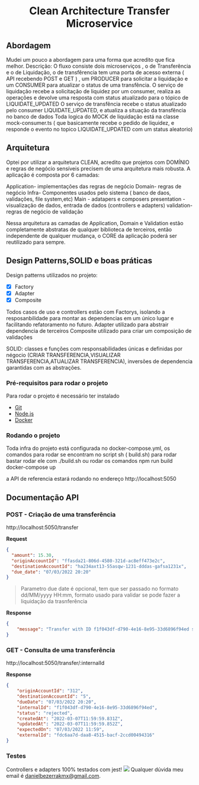 <h1 align="center">Clean Architecture Transfer Microservice</h1>


## Abordagem
Mudei um pouco a abordagem para uma forma que acredito que fica melhor.
Descrição: 
O fluxo consiste dois microserviços , o de Transferência e o de Liquidação, o de transfêrencia tem uma porta de acesso externa ( API recebendo POST e GET ) , um PRODUCER para solicitar a liquidação e um CONSUMER para atualizar o status de uma transfência.
O serviço de liquidação recebe a solicitação de liquidez por um consumer, realiza as operações e devolve uma resposta com status atualizado para o tópico de LIQUIDATE_UPDATED
O serviço de transfência recebe o status atualizado pelo consumer LIQUIDATE_UPDATED, e atualiza a situação da transfência no banco de dados
Toda logica do MOCK de liquidação está na classe mock-consumer.ts ( que basicamente recebe o pedido de liquidez, e responde o evento no topico LIQUIDATE_UPDATED com um status aleatorio)


## Arquitetura
Optei por utilizar a arquitetura CLEAN, acredito que projetos com DOMÍNIO e regras de negócio sensíveis precisem de uma arquitetura mais robusta.
A aplicação é composta por 6 camadas:

Application- implementações das regras de negócio
Domain- regras de negócio
Infra- Componentes usados pelo sistema ( banco de daos, validações, file system,etc)
Main - adatapers e composers
presentation - visualização de dados, entrada de dados (controllers e adapters)
validation- regras de negócio de validação

Nessa arquitetura as camadas de Application, Domain e Validation estão completamente abstratas de qualquer biblioteca de terceiros, então independente de qualquer mudança, o CORE da aplicação poderá ser reutilizado para sempre.


## Design Patterns,SOLID e boas práticas
Design patterns utilizados no projeto:
- [x] Factory
- [x] Adapter
- [x] Composite

Todos casos de uso e controllers estão com Factorys, isolando a resposanbilidade para montar as dependencias em um único lugar e facilitando refatoramento no futuro.
Adapter utilizado para abstrair dependencia de terceiros
Composite utilizado para criar um composição de validações

SOLID:
classes e funções com responsabilidades únicas e definidas por négocio (CRIAR TRANSFERENCIA,VISUALIZAR TRANSFERENCIA,ATUALIZAR TRANSFERENCIA), inversões de dependencia garantidas com as abstrações.


### Pré-requisitos para rodar o projeto

Para rodar o projeto é necessário ter instalado

- [Git](https://git-scm.com)
- [Node.js](https://nodejs.org/en/)
- [Docker](https://www.docker.com/)


### Rodando o projeto

Toda infra do projeto está configurada no docker-compose.yml, os comandos para rodar se encontram no script sh ( build.sh) para rodar bastar rodar ele com ./build.sh
ou rodar os comandos
npm run build
docker-compose up

a API de referencia estará rodando no endereço http://localhost:5050



##  Documentação API

### POST - Criação de uma transferência
http://localhost:5050/transfer

**Request**

```json
{
  "amount": 15.30,
  "originAccountId": "ffasda21-806d-4580-321d-ac8eff473e2c",
  "destinationAccountId": "ha234axt13-55asqw-1231-dddas-gafsa1231x",
  "due_date": "07/03/2022 20:20"
}
```
> Parametro due date é opcional, tem que ser passado no formato dd/MM/yyyy HH:mm, formato usado para validar se pode fazer a liquidação da trasnferência

**Response**

```json
{
    "message": "Transfer with ID f1f043df-d790-4e16-8e95-33d6896f94ed successfuly created"
}
```


### GET - Consulta de uma transferência

http://localhost:5050/transfer/:internalId

**Response**

```json
{
    "originAccountId": "312",
    "destinationAccountId": "5",
    "dueDate": "07/03/2022 20:20",
    "internalId": "f1f043df-d790-4e16-8e95-33d6896f94ed",
    "status": "rejected",
    "createdAt": "2022-03-07T11:59:59.831Z",
    "updatedAt": "2022-03-07T11:59:59.852Z",
    "expectedOn": "07/03/2022 11:59",
    "externalId": "fdc6aa7d-daa8-4515-bacf-2ccd00494316"
}
```

### Testes
Controllers e adapters 100% testados com jest!
<img src="https://user-images.githubusercontent.com/11543191/157031251-70ec0f8b-cea2-4cda-9f18-f91ad345deb6.PNG"></img>
Qualquer dúvida meu email é danielbezerrakmx@gmail.com.

